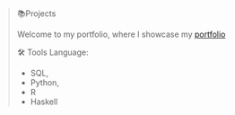 >📚Projects
>
>    Welcome to my portfolio, where I showcase my [portfolio](https://pages.github.com/)
>
>🛠️ Tools
>Language:
>- SQL,
>- Python,
>- R
>- Haskell
  

